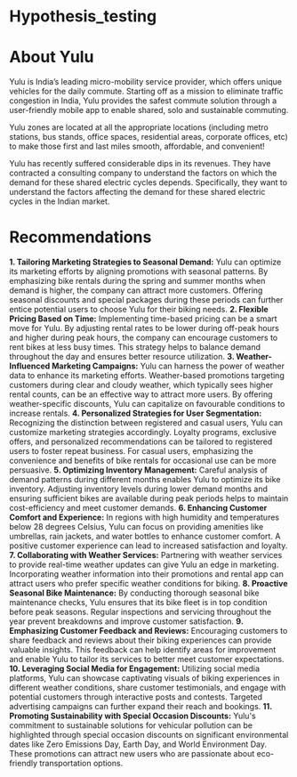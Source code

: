 # Hypothesis_testing

# About Yulu
Yulu is India’s leading micro-mobility service provider, which offers unique vehicles for the daily commute. Starting off as a mission to eliminate traffic congestion in India, Yulu provides the safest commute solution through a user-friendly mobile app to enable shared, solo and sustainable commuting.

Yulu zones are located at all the appropriate locations (including metro stations, bus stands, office spaces, residential areas, corporate offices, etc) to make those first and last miles smooth, affordable, and convenient!

Yulu has recently suffered considerable dips in its revenues. They have contracted a consulting company to understand the factors on which the demand for these shared electric cycles depends. Specifically, they want to understand the factors affecting the demand for these shared electric cycles in the Indian market.

# Recommendations 
**1. Tailoring Marketing Strategies to Seasonal Demand:** Yulu can optimize its marketing efforts by aligning promotions with seasonal patterns. By emphasizing bike rentals during the spring and summer months when demand is higher, the company can attract more customers. Offering seasonal discounts and special packages during these periods can further entice potential users to choose Yulu for their biking needs. 
**2. Flexible Pricing Based on Time:** Implementing time-based pricing can be a smart move for Yulu. By adjusting rental rates to be lower during off-peak hours and higher during peak hours, the company can encourage customers to rent bikes at less busy times. This strategy helps to balance demand throughout the day and ensures better resource utilization. 
**3. Weather-Influenced Marketing Campaigns:** Yulu can harness the power of weather data to enhance its marketing efforts. Weather-based promotions targeting customers during clear and cloudy weather, which typically sees higher rental counts, can be an effective way to attract more users. By offering weather-specific discounts, Yulu can capitalize on favourable conditions to increase rentals.
**4. Personalized Strategies for User Segmentation:** Recognizing the distinction between registered and casual users, Yulu can customize marketing strategies accordingly. Loyalty programs, exclusive offers, and personalized recommendations can be tailored to registered users to foster repeat business. For casual users, emphasizing the convenience and benefits of bike rentals for occasional use can be more persuasive. 
**5. Optimizing Inventory Management:** Careful analysis of demand patterns during different months enables Yulu to optimize its bike inventory. Adjusting inventory levels during lower demand months and ensuring sufficient bikes are available during peak periods helps to maintain cost-efficiency and meet customer demands. 
**6. Enhancing Customer Comfort and Experience:** In regions with high humidity and temperatures below 28 degrees Celsius, Yulu can focus on providing amenities like umbrellas, rain jackets, and water bottles to enhance customer comfort. A positive customer experience can lead to increased satisfaction and loyalty. 
**7. Collaborating with Weather Services:** Partnering with weather services to provide real-time weather updates can give Yulu an edge in marketing. Incorporating weather information into their promotions and rental app can attract users who prefer specific weather conditions for biking. 
**8. Proactive Seasonal Bike Maintenance:** By conducting thorough seasonal bike maintenance checks, Yulu ensures that its bike fleet is in top condition before peak seasons. Regular inspections and servicing throughout the year prevent breakdowns and improve customer satisfaction. 
**9. Emphasizing Customer Feedback and Reviews:** Encouraging customers to share feedback and reviews about their biking experiences can provide valuable insights. This feedback can help identify areas for improvement and enable Yulu to tailor its services to better meet customer expectations. 
**10. Leveraging Social Media for Engagement:** Utilizing social media platforms, Yulu can showcase captivating visuals of biking experiences in different weather conditions, share customer testimonials, and engage with potential customers through interactive posts and contests. Targeted advertising campaigns can further expand their reach and bookings. 
**11. Promoting Sustainability with Special Occasion Discounts:** Yulu's commitment to sustainable solutions for vehicular pollution can be highlighted through special occasion discounts on significant environmental dates like Zero Emissions Day, Earth Day, and World Environment Day. These promotions can attract new users who are passionate about eco-friendly transportation options.
